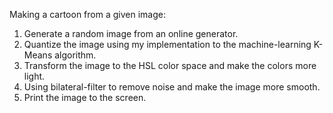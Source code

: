 Making a cartoon from a given image:
1. Generate a random image from an online generator.
2. Quantize the image using my implementation to the machine-learning K-Means algorithm.
3. Transform the image to the HSL color space and make the colors more light.
4. Using bilateral-filter to remove noise and make the image more smooth.
5. Print the image to the screen.
